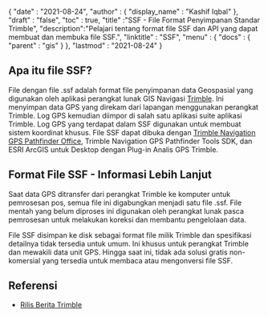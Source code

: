 {
  "date" : "2021-08-24",
  "author" : {
    "display_name" : "Kashif Iqbal"
},
  "draft" : "false",
  "toc" : true,
  "title" :"SSF - File Format Penyimpanan Standar Trimble",
  "description":"Pelajari tentang format file SSF dan API yang dapat membuat dan membuka file SSF.",
  "linktitle" : "SSF",
  "menu" : {
    "docs" : {
      "parent" : "gis"
}
},
  "lastmod" : "2021-08-24"
}

## Apa itu file SSF?

File dengan file .ssf adalah format file penyimpanan data Geospasial yang digunakan oleh aplikasi perangkat lunak GIS Navigasi [Trimble](https://www.trimble.com). Ini menyimpan data GPS yang direkam dari lapangan menggunakan perangkat Trimble. Log GPS kemudian diimpor di salah satu aplikasi suite aplikasi Trimble. Log GPS yang terdapat dalam SSF digunakan untuk membuat sistem koordinat khusus. File SSF dapat dibuka dengan [Trimble Navigation GPS Pathfinder Office](https://geospatial.trimble.com/en/products/software/office-software), Trimble Navigation GPS Pathfinder Tools SDK, dan ESRI ArcGIS untuk Desktop dengan Plug-in Analis GPS Trimble.

## Format File SSF - Informasi Lebih Lanjut

Saat data GPS ditransfer dari perangkat Trimble ke komputer untuk pemrosesan pos, semua file ini digabungkan menjadi satu file .ssf. File mentah yang belum diproses ini digunakan oleh perangkat lunak pasca pemrosesan untuk melakukan koreksi dan membantu pengelolaan data.

File SSF disimpan ke disk sebagai format file milik Trimble dan spesifikasi detailnya tidak tersedia untuk umum. Ini khusus untuk perangkat Trimble dan mewakili data unit GPS. Hingga saat ini, tidak ada solusi gratis non-komersial yang tersedia untuk membaca atau mengonversi file SSF.

## Referensi

* [Rilis Berita Trimble](https://www.trimble.com/news/release.aspx?id=050510b)

